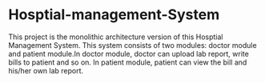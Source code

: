 # Hosptial-management-System

This project is the monolithic architecture version of this Hosptial Management System. This system consists of two modules: doctor module and patient module.In doctor module, doctor can upload lab report, write bills to patient and so on. In patient module, patient can view the bill and his/her own lab report. 
